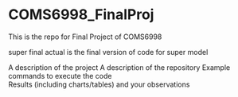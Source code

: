 # COMS6998_FinalProj
This is the repo for Final Project of COMS6998

super final actual is the final version of code for super model



A description of the project
A description of the repository
Example commands to execute the code         
Results (including charts/tables) and your observations  
